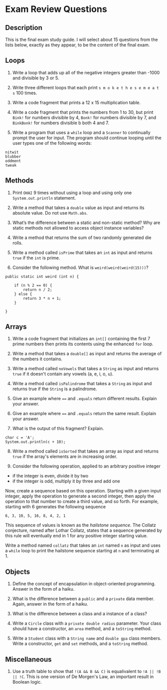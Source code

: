 # Exam Review Questions

## Description

This is the final exam study guide. I will select about 15 questions from the lists below, exactly as they appear, to be the content of 
the final exam.

## Loops

1. Write a loop that adds up all of the negative integers greater than -1000 and divisible by 3 or 5.

2. Write three different loops that each print `s m o k e t h e s e m e a t s` 100 times.

3. Write a code fragment that prints a 12 x 15 multiplication table.

4. Write a code fragment that prints the numbers from 1 to 30, but print `Bink!` for numbers divisible by 4, `Bonk!` for numbers 
divisible by 7, and `BinkBonk!` for numbers divisible b both 4 and 7.

5. Write a program that uses a `while` loop and a `Scanner` to continually prompt the user for input.  The program should continue looping until the user types one of the following words:

```
nitwit
blubber
oddment
tweak
```

## Methods

1. Print `OHAI` 9 times without using a loop and using only one `System.out.println` statement.

2. Write a method that takes a `double` value as input and returns its absolute value. Do not use `Math.abs`.

3. What’s the difference between a static and non-static method? Why are static methods not allowed to access object instance variables?

4. Write a method that returns the sum of two randomly generated die rolls.

5. Write a method called `isPrime` that takes an `int` as input and returns `true` if the `int` is prime.

6. Consider the following method. What is `weird(weird(weird(15)))`?

```
public static int weird (int n) {

    if (n % 2 == 0) {
        return n / 2;
    } else {
        return 3 * n + 1;
    }
    
}
```

## Arrays

1. Write a code fragment that initializes an `int[]` containing the first 7 prime numbers then prints its contents using the enhanced
`for` loop.

2. Write a method that takes a `double[]` as input and returns the average of the numbers it contains.

3. Write a method called `noVowels` that takes a `String` as input and returns `true` if it doesn't contain any vowels (a, e, i, o, u).

4. Write a method called `isPalindrome` that takes a `String` as input and returns true if the `String` is a palindrome.

5. Give an example where `==` and `.equals` return different results. Explain your answer.

6. Give an example where `==` and `.equals` return the same result. Explain your answer.

7. What is the output of this fragment? Explain.  

```
char c = 'A';
System.out.println(c + 10);
```
8. Write a method called `isSorted` that takes an array as input and returns `true` if the array's elements are in increasing order.

9. Consider the following operation, applied to an arbitrary positive integer  

- if the integer is even, divide it by two
- if the integer is odd, multiply it by three and add one

Now, create a sequence based on this operation.  Starting with a given input integer, apply the operation to generate a second integer, then apply the operation to that number to create a third value, and so forth.  For example, starting with 6 generates the following sequence  

```
6, 3, 10, 5, 16, 8, 4, 2, 1
```

This sequence of values is known as the *hailstone sequence*. The Collatz conjecture, named after Lothar Collatz, states that a sequence 
generated by this rule will eventually end in 1 for any positive integer starting value.  

Write a method named `collatz` that takes an `int` named `n` as input and uses a `while` loop to print the hailstone sequence starting at `n` and terminating at 1.

## Objects

1. Define the concept of encapsulation in object-oriented programming. Answer in the form of a haiku.

2. What is the difference between a `public` and a `private` data member. Again, answer in the form of a haiku.

3. What is the difference between a class and a instance of a class?

4. Write a `Circle` class with a `private double radius` parameter. Your class should have a constructor, an `area` method, and a `toString` method.

5. Write a `Student` class with a `String name` and `double gpa` class members. Write a constructor, `get` and `set` methods, and a 
`toString` method.

## Miscellaneous

1. Use a truth table to show that `!(A && B && C)` is equalivalent to `!A || !B || !C`. This is one version of De Morgen's Law, an important result in Boolean logic.
